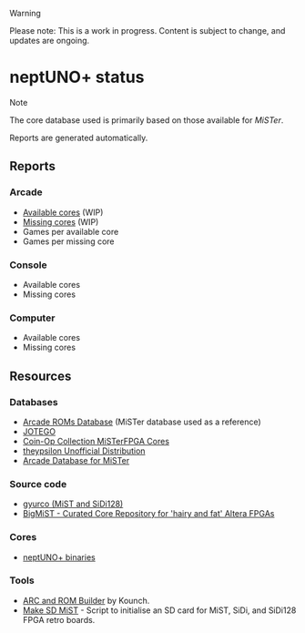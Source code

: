 > [!WARNING]
> Please note: This is a work in progress. Content is subject to change, and updates are ongoing.

# neptUNO+ status

> [!NOTE]
> The core database used is primarily based on those available for *MiSTer*.
>
> Reports are generated automatically.

## Reports

### Arcade

- [Available cores](./arcade/cores-available.md) (WIP)
- [Missing cores](./arcade/cores-missing.md) (WIP)
- Games per available core
- Games per missing core

### Console

- Available cores
- Missing cores

### Computer

- Available cores
- Missing cores

## Resources

### Databases

- [Arcade ROMs Database](https://github.com/zakk4223/ArcadeROMsDB_MiSTer) (MiSTer database used as a reference)
- [JOTEGO](https://github.com/jotego/jtcores_mister)
- [Coin-Op Collection MiSTerFPGA Cores](https://github.com/Coin-OpCollection/Distribution-MiSTerFPGA)
- [theypsilon Unofficial Distribution](https://github.com/theypsilon/Unofficial_Distribution_MiSTer)
- [Arcade Database for MiSTer](https://github.com/MiSTer-devel/ArcadeDatabase_MiSTer)

### Source code

- [gyurco (MiST and SiDi128)](https://github.com/gyurco/Mist_FPGA)
- [BigMiST - Curated Core Repository for 'hairy and fat' Altera FPGAs](https://github.com/BigMist)

### Cores

- [neptUNO+ binaries](https://github.com/neptunoplus/Binaries)

### Tools

- [ARC and ROM Builder](https://github.com/kounch/ARC_ROM_Builder) by Kounch.
- [Make SD MiST](https://github.com/gcopoix/makeSD_mist) - Script to initialise an SD card for MiST, SiDi, and SiDi128 FPGA retro boards.
